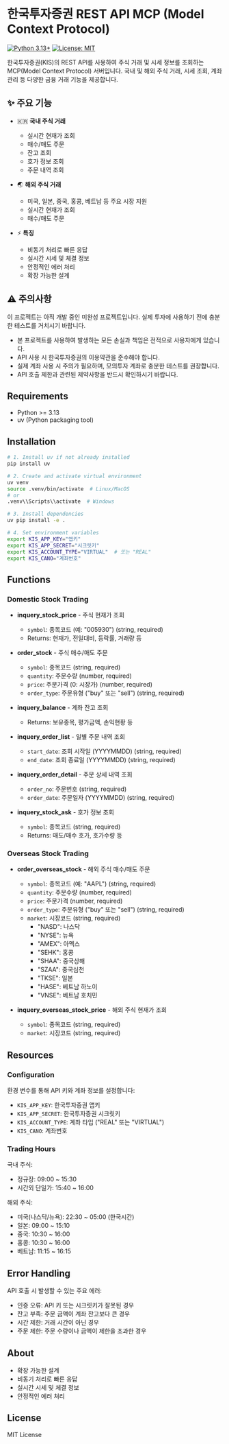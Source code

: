 # 한국투자증권 REST API MCP (Model Context Protocol)

[![Python 3.13+](https://img.shields.io/badge/python-3.13+-blue.svg)](https://www.python.org/downloads/)
[![License: MIT](https://img.shields.io/badge/License-MIT-yellow.svg)](https://opensource.org/licenses/MIT)

한국투자증권(KIS)의 REST API를 사용하여 주식 거래 및 시세 정보를 조회하는 MCP(Model Context Protocol) 서버입니다. 국내 및 해외 주식 거래, 시세 조회, 계좌 관리 등 다양한 금융 거래 기능을 제공합니다.

## ✨ 주요 기능

- 🇰🇷 **국내 주식 거래**
  - 실시간 현재가 조회
  - 매수/매도 주문
  - 잔고 조회
  - 호가 정보 조회
  - 주문 내역 조회

- 🌏 **해외 주식 거래**
  - 미국, 일본, 중국, 홍콩, 베트남 등 주요 시장 지원
  - 실시간 현재가 조회
  - 매수/매도 주문

- ⚡ **특징**
  - 비동기 처리로 빠른 응답
  - 실시간 시세 및 체결 정보
  - 안정적인 에러 처리
  - 확장 가능한 설계

## ⚠️ 주의사항

이 프로젝트는 아직 개발 중인 미완성 프로젝트입니다. 실제 투자에 사용하기 전에 충분한 테스트를 거치시기 바랍니다.

* 본 프로젝트를 사용하여 발생하는 모든 손실과 책임은 전적으로 사용자에게 있습니다.
* API 사용 시 한국투자증권의 이용약관을 준수해야 합니다.
* 실제 계좌 사용 시 주의가 필요하며, 모의투자 계좌로 충분한 테스트를 권장합니다.
* API 호출 제한과 관련된 제약사항을 반드시 확인하시기 바랍니다.

## Requirements

* Python >= 3.13
* uv (Python packaging tool)

## Installation

```bash
# 1. Install uv if not already installed
pip install uv

# 2. Create and activate virtual environment
uv venv
source .venv/bin/activate  # Linux/MacOS
# or
.venv\\Scripts\\activate  # Windows

# 3. Install dependencies
uv pip install -e .

# 4. Set environment variables
export KIS_APP_KEY="앱키"
export KIS_APP_SECRET="시크릿키"
export KIS_ACCOUNT_TYPE="VIRTUAL"  # 또는 "REAL"
export KIS_CANO="계좌번호"
```

## Functions

### Domestic Stock Trading

* **inquery_stock_price** - 주식 현재가 조회
  * `symbol`: 종목코드 (예: "005930") (string, required)
  * Returns: 현재가, 전일대비, 등락률, 거래량 등

* **order_stock** - 주식 매수/매도 주문
  * `symbol`: 종목코드 (string, required)
  * `quantity`: 주문수량 (number, required)
  * `price`: 주문가격 (0: 시장가) (number, required)
  * `order_type`: 주문유형 ("buy" 또는 "sell") (string, required)

* **inquery_balance** - 계좌 잔고 조회
  * Returns: 보유종목, 평가금액, 손익현황 등

* **inquery_order_list** - 일별 주문 내역 조회
  * `start_date`: 조회 시작일 (YYYYMMDD) (string, required)
  * `end_date`: 조회 종료일 (YYYYMMDD) (string, required)

* **inquery_order_detail** - 주문 상세 내역 조회
  * `order_no`: 주문번호 (string, required)
  * `order_date`: 주문일자 (YYYYMMDD) (string, required)

* **inquery_stock_ask** - 호가 정보 조회
  * `symbol`: 종목코드 (string, required)
  * Returns: 매도/매수 호가, 호가수량 등

### Overseas Stock Trading

* **order_overseas_stock** - 해외 주식 매수/매도 주문
  * `symbol`: 종목코드 (예: "AAPL") (string, required)
  * `quantity`: 주문수량 (number, required)
  * `price`: 주문가격 (number, required)
  * `order_type`: 주문유형 ("buy" 또는 "sell") (string, required)
  * `market`: 시장코드 (string, required)
    * "NASD": 나스닥
    * "NYSE": 뉴욕
    * "AMEX": 아멕스
    * "SEHK": 홍콩
    * "SHAA": 중국상해
    * "SZAA": 중국심천
    * "TKSE": 일본
    * "HASE": 베트남 하노이
    * "VNSE": 베트남 호치민

* **inquery_overseas_stock_price** - 해외 주식 현재가 조회
  * `symbol`: 종목코드 (string, required)
  * `market`: 시장코드 (string, required)

## Resources

### Configuration

환경 변수를 통해 API 키와 계좌 정보를 설정합니다:

* `KIS_APP_KEY`: 한국투자증권 앱키
* `KIS_APP_SECRET`: 한국투자증권 시크릿키
* `KIS_ACCOUNT_TYPE`: 계좌 타입 ("REAL" 또는 "VIRTUAL")
* `KIS_CANO`: 계좌번호

### Trading Hours

국내 주식:
* 정규장: 09:00 ~ 15:30
* 시간외 단일가: 15:40 ~ 16:00

해외 주식:
* 미국(나스닥/뉴욕): 22:30 ~ 05:00 (한국시간)
* 일본: 09:00 ~ 15:10
* 중국: 10:30 ~ 16:00
* 홍콩: 10:30 ~ 16:00
* 베트남: 11:15 ~ 16:15

## Error Handling

API 호출 시 발생할 수 있는 주요 에러:

* 인증 오류: API 키 또는 시크릿키가 잘못된 경우
* 잔고 부족: 주문 금액이 계좌 잔고보다 큰 경우
* 시간 제한: 거래 시간이 아닌 경우
* 주문 제한: 주문 수량이나 금액이 제한을 초과한 경우

## About

* 확장 가능한 설계
* 비동기 처리로 빠른 응답
* 실시간 시세 및 체결 정보
* 안정적인 에러 처리

## License

MIT License



